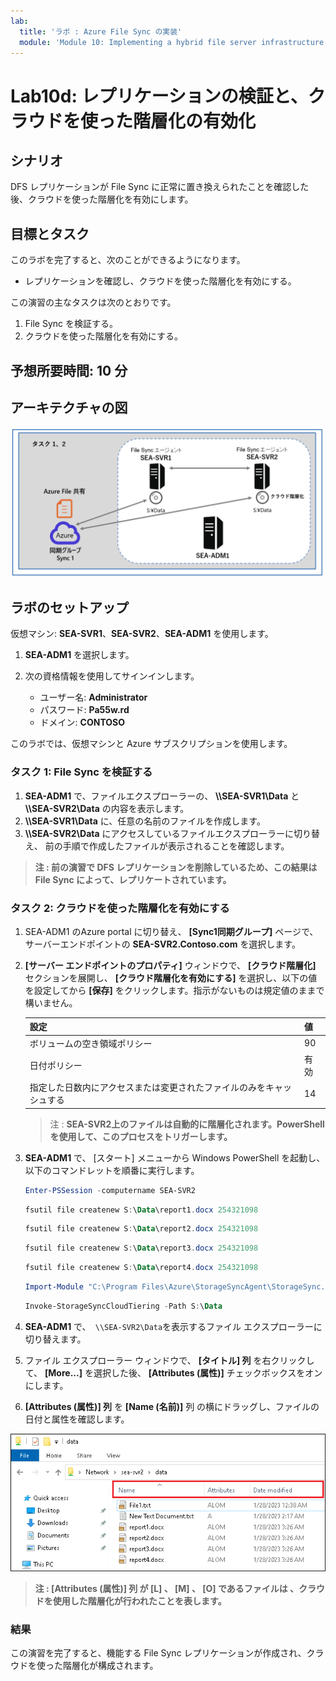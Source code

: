 ```yaml
---
lab:
  title: 'ラボ : Azure File Sync の実装'
  module: 'Module 10: Implementing a hybrid file server infrastructure'
---
```


# <a name="lab-implementing-azure-file-sync"></a>Lab10d: レプリケーションの検証と、クラウドを使った階層化の有効化

## <a name="scenario"></a>シナリオ

DFS レプリケーションが File Sync に正常に置き換えられたことを確認した後、クラウドを使った階層化を有効にします。



## <a name="objectives"></a>目標とタスク

このラボを完了すると、次のことができるようになります。

- レプリケーションを確認し、クラウドを使った階層化を有効にする。

この演習の主なタスクは次のとおりです。

1. File Sync を検証する。
1. クラウドを使った階層化を有効にする。



## <a name="estimated-time-60-minutes"></a>予想所要時間: 10 分

## <a name="architecture"></a>アーキテクチャの図

![AZ-800_Lab10_architecture4](./media/AZ-800_Lab10_architecture4.png)

## <a name="lab-setup"></a>ラボのセットアップ

仮想マシン: **SEA-SVR1**、**SEA-SVR2**、**SEA-ADM1** を使用します。 

1. **SEA-ADM1** を選択します。
1. 次の資格情報を使用してサインインします。

   - ユーザー名: **Administrator**
   - パスワード: **Pa55w.rd**
   - ドメイン: **CONTOSO**

このラボでは、仮想マシンと Azure サブスクリプションを使用します。 



### <a name="task-1-verify-file-sync"></a>タスク 1: File Sync を検証する

1. **SEA-ADM1** で、ファイルエクスプローラーの、 **\\\\SEA-SVR1\\Data** と **\\\\SEA-SVR2\\Data** の内容を表示します。
1. **\\\\SEA-SVR1\\Data** に、任意の名前のファイルを作成します。
1.   **\\\\SEA-SVR2\\Data** にアクセスしているファイルエクスプローラーに切り替え、 前の手順で作成したファイルが表示されることを確認します。

   >**注  : 前の演習で DFS レプリケーションを削除しているため、この結果はFile Sync によって、レプリケートされています。**

### <a name="task-2-enable-cloud-tiering"></a>タスク 2: クラウドを使った階層化を有効にする

1.  SEA-ADM1 のAzure portal に切り替え、 **[Sync1同期グループ]** ページで、サーバーエンドポイントの **SEA-SVR2.Contoso.com** を選択します。

1. **[サーバー エンドポイントのプロパティ]** ウィンドウで、 **[クラウド階層化]** セクションを展開し、 **[クラウド階層化を有効にする]** を選択し、以下の値を設定してから **[保存]** をクリックします。指示がないものは規定値のままで構いません。

   | 設定                                                         | 値   |
   | ------------------------------------------------------------ | ---- |
   | ボリュームの空き領域ポリシー                                 | 90   |
   | 日付ポリシー                                                 | 有効 |
   | 指定した日数内にアクセスまたは変更されたファイルのみをキャッシュする | 14   |

   > 注 : **SEA-SVR2上のファイルは自動的に階層化されます。PowerShell を使用して、このプロセスをトリガーします。**

3. **SEA-ADM1** で、 [スタート] メニューから Windows PowerShell を起動し、以下のコマンドレットを順番に実行します。

   ```powershell
   Enter-PSSession -computername SEA-SVR2
   ```

   ```powershell
   fsutil file createnew S:\Data\report1.docx 254321098
   ```

   ```powershell
   fsutil file createnew S:\Data\report2.docx 254321098
   ```

   ```powershell
   fsutil file createnew S:\Data\report3.docx 254321098
   ```

   ```powershell
   fsutil file createnew S:\Data\report4.docx 254321098
   ```

   ```powershell
   Import-Module "C:\Program Files\Azure\StorageSyncAgent\StorageSync.Management.ServerCmdlets.dll"
   ```

   ```powershell
   Invoke-StorageSyncCloudTiering -Path S:\Data 
   ```

   

4. **SEA-ADM1** で、` \\SEA-SVR2\Data`を表示するファイル エクスプローラーに切り替えます。

5. ファイル エクスプローラー ウィンドウで、 **[タイトル] 列** を右クリックして、 **[More...]** を選択した後、 **[Attributes (属性)]** チェックボックスをオンにします。

6. **[Attributes (属性)] 列** を **[Name (名前)]** 列 の横にドラッグし、ファイルの日付と属性を確認します。

![AZ-800_Lab10_18](./media/AZ-800_Lab10_18.png)

> **注 : [Attributes (属性)] 列 が [L] 、 [M] 、 [O] であるファイルは 、クラウドを使用した階層化が行われたことを表します。**

### <a name="results"></a>結果

この演習を完了すると、機能する File Sync レプリケーションが作成され、クラウドを使った階層化が構成されます。

